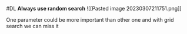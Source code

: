 #DL 
**Always use random search**
![[Pasted image 20230307211751.png]]

One parameter could be more important than other one and with grid search we can miss it